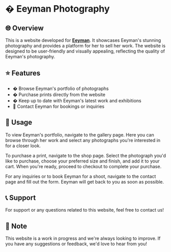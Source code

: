 # � Eeyman Photography

## 🌐 Overview

This is a website developed for [**Eeyman**](#). It showcases Eeyman's stunning photography and provides a platform for her to sell her work. The website is designed to be user-friendly and visually appealing, reflecting the quality of Eeyman's photography.

## ⭐ Features

- �️ Browse Eeyman's portfolio of photographs
- �️ Purchase prints directly from the website
- � Keep up to date with Eeyman's latest work and exhibitions
- 💌 Contact Eeyman for bookings or inquiries

## 🚀 Usage

To view Eeyman's portfolio, navigate to the gallery page. Here you can browse through her work and select any photographs you're interested in for a closer look.

To purchase a print, navigate to the shop page. Select the photograph you'd like to purchase, choose your preferred size and finish, and add it to your cart. When you're ready, proceed to checkout to complete your purchase.

For any inquiries or to book Eeyman for a shoot, navigate to the contact page and fill out the form. Eeyman will get back to you as soon as possible.

## 📞 Support

For support or any questions related to this website, feel free to contact us!

## 📝 Note

This website is a work in progress and we're always looking to improve. If you have any suggestions or feedback, we'd love to hear from you!